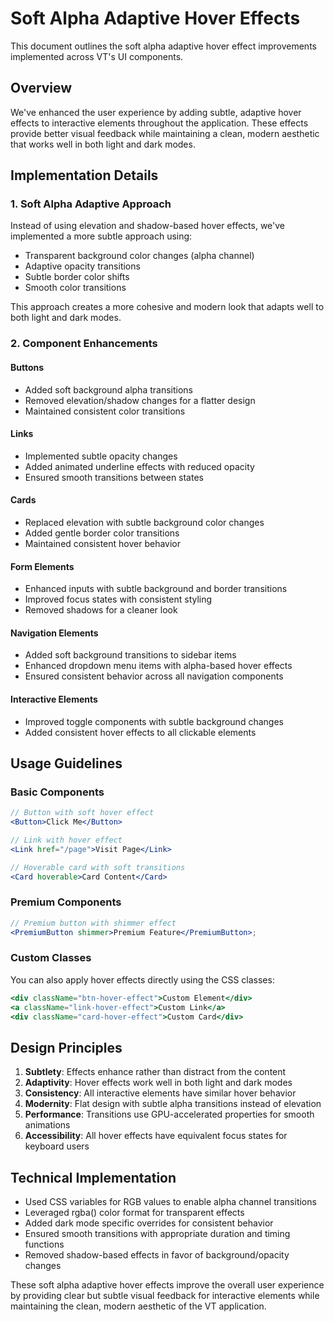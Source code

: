 # Soft Alpha Adaptive Hover Effects

This document outlines the soft alpha adaptive hover effect improvements implemented across VT's UI components.

## Overview

We've enhanced the user experience by adding subtle, adaptive hover effects to interactive elements throughout the application. These effects provide better visual feedback while maintaining a clean, modern aesthetic that works well in both light and dark modes.

## Implementation Details

### 1. Soft Alpha Adaptive Approach

Instead of using elevation and shadow-based hover effects, we've implemented a more subtle approach using:

- Transparent background color changes (alpha channel)
- Adaptive opacity transitions
- Subtle border color shifts
- Smooth color transitions

This approach creates a more cohesive and modern look that adapts well to both light and dark modes.

### 2. Component Enhancements

#### Buttons

- Added soft background alpha transitions
- Removed elevation/shadow changes for a flatter design
- Maintained consistent color transitions

#### Links

- Implemented subtle opacity changes
- Added animated underline effects with reduced opacity
- Ensured smooth transitions between states

#### Cards

- Replaced elevation with subtle background color changes
- Added gentle border color transitions
- Maintained consistent hover behavior

#### Form Elements

- Enhanced inputs with subtle background and border transitions
- Improved focus states with consistent styling
- Removed shadows for a cleaner look

#### Navigation Elements

- Added soft background transitions to sidebar items
- Enhanced dropdown menu items with alpha-based hover effects
- Ensured consistent behavior across all navigation components

#### Interactive Elements

- Improved toggle components with subtle background changes
- Added consistent hover effects to all clickable elements

## Usage Guidelines

### Basic Components

```jsx
// Button with soft hover effect
<Button>Click Me</Button>

// Link with hover effect
<Link href="/page">Visit Page</Link>

// Hoverable card with soft transitions
<Card hoverable>Card Content</Card>
```

### Premium Components

```jsx
// Premium button with shimmer effect
<PremiumButton shimmer>Premium Feature</PremiumButton>;
```

### Custom Classes

You can also apply hover effects directly using the CSS classes:

```jsx
<div className="btn-hover-effect">Custom Element</div>
<a className="link-hover-effect">Custom Link</a>
<div className="card-hover-effect">Custom Card</div>
```

## Design Principles

1. **Subtlety**: Effects enhance rather than distract from the content
2. **Adaptivity**: Hover effects work well in both light and dark modes
3. **Consistency**: All interactive elements have similar hover behavior
4. **Modernity**: Flat design with subtle alpha transitions instead of elevation
5. **Performance**: Transitions use GPU-accelerated properties for smooth animations
6. **Accessibility**: All hover effects have equivalent focus states for keyboard users

## Technical Implementation

- Used CSS variables for RGB values to enable alpha channel transitions
- Leveraged rgba() color format for transparent effects
- Added dark mode specific overrides for consistent behavior
- Ensured smooth transitions with appropriate duration and timing functions
- Removed shadow-based effects in favor of background/opacity changes

These soft alpha adaptive hover effects improve the overall user experience by providing clear but subtle visual feedback for interactive elements while maintaining the clean, modern aesthetic of the VT application.
